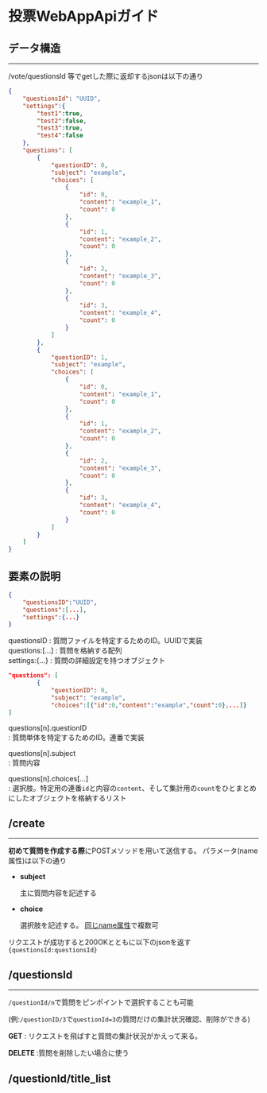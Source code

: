 # 投票WebAppApiガイド

## データ構造　　

___

 /vote/questionsId 等でgetした際に返却するjsonは以下の通り  

```json
{
    "questionsId": "UUID",
    "settings":{
        "test1":true,
        "test2":false,
        "test3":true,
        "test4":false
    },
    "questions": [
        {
            "questionID": 0,
            "subject": "example",
            "choices": [
                {
                    "id": 0,
                    "content": "example_1",
                    "count": 0
                },
                {
                    "id": 1,
                    "content": "example_2",
                    "count": 0
                },
                {
                    "id": 2,
                    "content": "example_3",
                    "count": 0
                },
                {
                    "id": 3,
                    "content": "example_4",
                    "count": 0
                }
            ]
        },
        {
            "questionID": 1,
            "subject": "example",
            "choices": [
                {
                    "id": 0,
                    "content": "example_1",
                    "count": 0
                },
                {
                    "id": 1,
                    "content": "example_2",
                    "count": 0
                },
                {
                    "id": 2,
                    "content": "example_3",
                    "count": 0
                },
                {
                    "id": 3,
                    "content": "example_4",
                    "count": 0
                }
            ]
        }
    ]
}
```

## 要素の説明

```json
{
    "questionsID":"UUID",
    "questions":[...],
    "settings":{...}
}
```

questionsID
:   質問ファイルを特定するためのID。UUIDで実装  
questions:[...]
:   質問を格納する配列  
settings:{...}
:   質問の詳細設定を持つオブジェクト

```json
"questions": [
        {
            "questionID": 0,
            "subject": "example",
            "choices":[{"id":0,"content":"example","count":0},...]}
]
```

questions[n].questionID  
:   質問単体を特定するためのID。連番で実装  

questions[n].subject  
:   質問内容  

questions[n].choices[...]  
:   選択肢。特定用の連番`id`と内容の`content`、そして集計用の`count`をひとまとめにしたオブジェクトを格納するリスト

## /create

___

**初めて質問を作成する際**にPOSTメソッドを用いて送信する。
パラメータ(name属性)は以下の通り  

* **subject**  

    主に質問内容を記述する

* **choice**
  
    選択肢を記述する。 <u>同じname属性</u>で複数可  

リクエストが成功すると200OKとともに以下のjsonを返す  
`{questionsId:questionsId}`

## /questionsId

___
`/questionId/n`で質問をピンポイントで選択することも可能  

(例:`/questionID/3`で`questionId=3`の質問だけの集計状況確認、削除ができる)  

**GET**
: リクエストを飛ばすと質問の集計状況がかえって来る。  

**DELETE**
:質問を削除したい場合に使う

## /questionId/title_list
